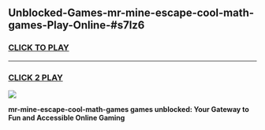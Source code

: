 
## Unblocked-Games-mr-mine-escape-cool-math-games-Play-Online-#s7lz6
<h3>
<a href="https://premium.freeplayer.one?title=mr-mine-escape-cool-math-games&ref=27F">CLICK TO PLAY</a></h3>
<hr>

<h3>
<a href="https://premium.freeplayer.one?title=mr-mine-escape-cool-math-games&ref=27F">CLICK 2 PLAY</a>
  
</h3>

<a href="https://premium.freeplayer.one?title=mr-mine-escape-cool-math-games&ref=27F"><img src="https://clearcache.store/games.png"></a>


**mr-mine-escape-cool-math-games games unblocked: Your Gateway to Fun and Accessible Online Gaming**
